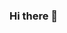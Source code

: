 ### Hi there 👋

<!-- ![Anurag's GitHub stats](https://github-readme-stats.vercel.app/api?username=XGGNet&count_private=true&show_icons=true&theme=cobalt) -->


